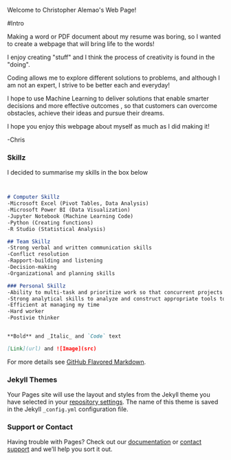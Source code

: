 Welcome to Christopher Alemao's Web Page! 

#Intro

Making a word or PDF document about my resume was boring, so I wanted to create a webpage that will bring life to the words!

I enjoy creating "stuff" and I think the process of creativity is found in the "doing". 

Coding allows me to explore different solutions to problems, and although I am not an expert, I strive to be better each and everyday! 

I hope to use Machine Learning to deliver solutions that enable smarter decisions and more effective outcomes , so that customers can overcome obstacles, achieve their ideas and pursue their dreams. 

I hope you enjoy this webpage about myself as much as I did making it!

-Chris


### Skillz

I decided to summarise my skills in the box below 

```markdown


# Computer Skillz
-Microsoft Excel (Pivot Tables, Data Analysis)
-Microsoft Power BI (Data Visualization)
-Jupyter Notebook (Machine Learning Code)
-Python (Creating functions)
-R Studio (Statistical Analysis)

## Team Skillz  
-Strong verbal and written communication skills
-Conflict resolution
-Rapport-building and listening
-Decision-making
-Organizational and planning skills

### Personal Skillz 
-Ability to multi-task and prioritize work so that concurrent projects can be completed in an efficient and timely manner
-Strong analytical skills to analyze and construct appropriate tools to a given Data Set
-Efficient at managing my time
-Hard worker
-Postivie thinker 


**Bold** and _Italic_ and `Code` text

[Link](url) and ![Image](src)
```

For more details see [GitHub Flavored Markdown](https://guides.github.com/features/mastering-markdown/).

### Jekyll Themes

Your Pages site will use the layout and styles from the Jekyll theme you have selected in your [repository settings](https://github.com/alemaoch/christopheralemao.github.io/settings). The name of this theme is saved in the Jekyll `_config.yml` configuration file.

### Support or Contact

Having trouble with Pages? Check out our [documentation](https://help.github.com/categories/github-pages-basics/) or [contact support](https://github.com/contact) and we’ll help you sort it out.
